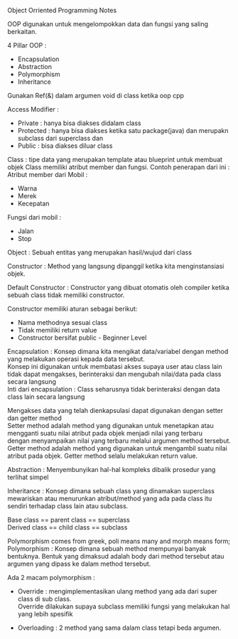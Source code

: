 Object Orriented Programming Notes

OOP digunakan untuk mengelompokkan data dan fungsi yang saling berkaitan.

4 Pillar OOP : 
- Encapsulation
- Abstraction 
- Polymorphism
- Inheritance

Gunakan Ref(&) dalam argumen void di class ketika oop cpp

Access Modifier : 
- Private : hanya bisa diakses didalam class 
- Protected : hanya bisa diakses ketika satu package(java) dan merupakn subclass dari superclass dan 
- Public : bisa diakses diluar class

Class : tipe data yang merupakan template atau blueprint untuk membuat objek 
Class memiliki atribut member dan fungsi.
Contoh penerapan dari ini : 
Atribut member dari Mobil : 
- Warna
- Merek
- Kecepatan

Fungsi dari mobil : 
- Jalan
- Stop


Object : Sebuah entitas yang merupakan hasil/wujud dari class

Constructor : Method yang langsung dipanggil ketika kita menginstansiasi objek.

Default Constructor : Constructor yang dibuat otomatis oleh compiler ketika sebuah class tidak memiliki constructor.

Constructor memiliki aturan sebagai berikut:
- Nama methodnya sesuai class
- Tidak memiliki return value
- Constructor bersifat public - Beginner Level

Encapsulation : Konsep dimana kita mengikat data/variabel dengan method yang melakukan operasi kepada data tersebut. <br />
Konsep ini digunakan untuk membatasi akses supaya user atau class lain tidak dapat mengakses, berinteraksi dan mengubah nilai/data pada class secara langsung <br />
Inti dari encapsulation : Class seharusnya tidak berinteraksi dengan data class lain secara langsung <br />

Mengakses data yang telah dienkapsulasi dapat digunakan dengan setter dan getter method <br />
Setter method adalah method yang digunakan untuk menetapkan atau mengganti suatu nilai atribut pada objek menjadi nilai yang terbaru <br />
dengan menyampaikan nilai yang terbaru melalui argumen method tersebut. <br />
Getter method adalah method yang digunakan untuk mengambil suatu nilai atribut pada objek. Getter method selalu melakukan return value. <br />

Abstraction : Menyembunyikan hal-hal kompleks dibalik prosedur yang terlihat simpel

Inheritance : Konsep dimana sebuah class yang dinamakan superclass mewariskan atau menurunkan atribut/method yang ada pada class itu sendiri terhadap class lain atau subclass.

Base class == parent class == superclass <br />
Derived class == child class == subclass <br />

Polymorphism comes from greek, poli means many and morph means form; <br />
Polymorphism : Konsep dimana sebuah method mempunyai banyak bentuknya. Bentuk yang dimaksud adalah body dari method tersebut atau argumen yang dipass ke  dalam method tersebut. <br />

Ada 2 macam polymorphism : <br />
- Override : mengimplementasikan ulang method yang ada dari super class di sub class. <br />
Override dilakukan supaya subclass memiliki fungsi yang melakukan hal yang lebih spesifik <br />

- Overloading : 2 method yang sama dalam class tetapi beda argumen.

